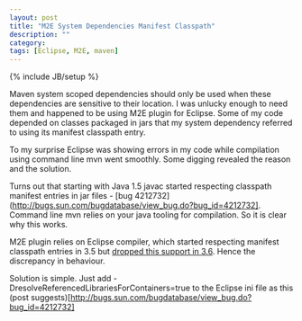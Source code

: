 ```yaml
---
layout: post
title: "M2E System Dependencies Manifest Classpath"
description: ""
category:
tags: [Eclipse, M2E, maven]
---
```

{% include JB/setup %}

Maven system scoped dependencies should only be used when these dependencies are sensitive to their location. I was unlucky enough to need them and happened to be using M2E plugin for Eclipse. Some of my code depended on classes packaged in jars that my system dependency referred to using its manifest classpath entry.

To my surprise Eclipse was showing errors in my code while compilation using command line mvn went smoothly. Some digging revealed the reason and the solution.

Turns out that starting with Java 1.5 javac started respecting classpath manifest entries in jar files - [bug 4212732](http://bugs.sun.com/bugdatabase/view_bug.do?bug_id=4212732]. Command line mvn relies on your java tooling for compilation. So it is clear why this works. 

M2E plugin relies on Eclipse compiler, which started respecting manifest classpath entries in 3.5 but [dropped this support in 3.6](http://lt-rider.blogspot.ca/2010/05/jdt-manifest-classpath-classpath.html). Hence the discrepancy in behaviour. 

Solution is simple. Just add -DresolveReferencedLibrariesForContainers=true to the Eclipse ini file as this (post suggests)[http://bugs.sun.com/bugdatabase/view_bug.do?bug_id=4212732]
